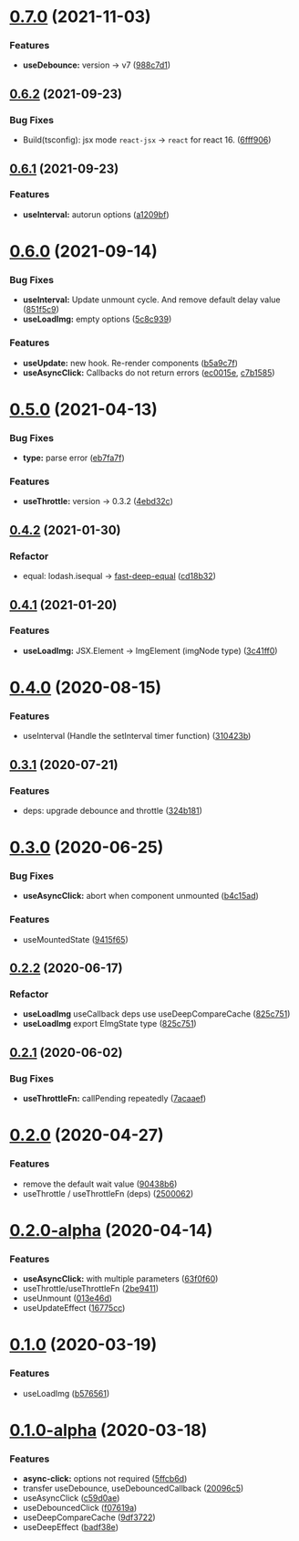 # [0.7.0](https://github.com/react-cmpt/hooks/compare/v0.6.2...v0.7.0) (2021-11-03)


### Features

* **useDebounce:** version -> v7 ([988c7d1](https://github.com/react-cmpt/hooks/commit/988c7d1fc44a277fba783b61d9ec6d723f8aff39))



## [0.6.2](https://github.com/react-cmpt/hooks/compare/v0.6.1...v0.6.2) (2021-09-23)


### Bug Fixes

* Build(tsconfig): jsx mode `react-jsx` -> `react` for react 16. ([6fff906](https://github.com/react-cmpt/hooks/commit/6fff9067bc9e68d95a28c220553d66d40961863e))



## [0.6.1](https://github.com/react-cmpt/hooks/compare/v0.6.0...v0.6.1) (2021-09-23)


### Features

* **useInterval:** autorun options ([a1209bf](https://github.com/react-cmpt/hooks/commit/a1209bf44570901df96fcba3cd63e1078ffe66aa))



# [0.6.0](https://github.com/react-cmpt/hooks/compare/v0.5.0...v0.6.0) (2021-09-14)


### Bug Fixes

* **useInterval:** Update unmount cycle. And remove default delay value ([851f5c9](https://github.com/react-cmpt/hooks/commit/851f5c929d346ecd5ba36d9de93a6c605536b4e1))
* **useLoadImg:** empty options ([5c8c939](https://github.com/react-cmpt/hooks/commit/5c8c9394dc9f8695b9b4b4160e98ff20905ed7bd))


### Features

* **useUpdate:** new hook. Re-render components ([b5a9c7f](https://github.com/react-cmpt/hooks/commit/b5a9c7f453979c86235ea38189d38d77017285ff))
* **useAsyncClick:** Callbacks do not return errors ([ec0015e](https://github.com/react-cmpt/hooks/commit/ec0015e32cd7f2e663dc2982cdf1383e5d1e0574), [c7b1585](https://github.com/react-cmpt/hooks/commit/c7b1585f6a606c97a850eb1b5949e24862327cf2))



# [0.5.0](https://github.com/react-cmpt/hooks/compare/v0.4.2...v0.5.0) (2021-04-13)


### Bug Fixes

* **type:** parse error ([eb7fa7f](https://github.com/react-cmpt/hooks/commit/eb7fa7f64ceb18d4b1af940d7bce91aa481a7d39))


### Features

* **useThrottle:** version -> 0.3.2 ([4ebd32c](https://github.com/react-cmpt/hooks/commit/4ebd32cc4eef38c2e22ac9a5d4b961ed2c83a2ce))



## [0.4.2](https://github.com/react-cmpt/hooks/compare/v0.4.1...v0.4.2) (2021-01-30)


### Refactor

* equal: lodash.isequal -> [fast-deep-equal](https://github.com/epoberezkin/fast-deep-equal) ([cd18b32](https://github.com/react-cmpt/hooks/commit/cd18b32017c320964b6157756abef805689c0d22))



## [0.4.1](https://github.com/react-cmpt/hooks/compare/v0.4.0...v0.4.1) (2021-01-20)


### Features

* **useLoadImg:** JSX.Element -> ImgElement (imgNode type) ([3c41ff0](https://github.com/react-cmpt/hooks/commit/3c41ff0f70a652c0433848cadafde876ed2409d7))



# [0.4.0](https://github.com/react-cmpt/hooks/compare/v0.3.1...v0.4.0) (2020-08-15)


### Features

* useInterval (Handle the setInterval timer function) ([310423b](https://github.com/react-cmpt/hooks/commit/310423b2a6050cab64b6f699045c38ff8414ee8d))



## [0.3.1](https://github.com/react-cmpt/hooks/compare/v0.3.0...v0.3.1) (2020-07-21)


### Features

* deps: upgrade debounce and throttle ([324b181](https://github.com/react-cmpt/hooks/commit/324b1814074f616143ea75d9c0b4e5b0d79c10be))



# [0.3.0](https://github.com/react-cmpt/hooks/compare/v0.2.2...v0.3.0) (2020-06-25)


### Bug Fixes

* **useAsyncClick:** abort when component unmounted ([b4c15ad](https://github.com/react-cmpt/hooks/commit/b4c15add11cc2f54434bb1470fdeecd0dd3e3b43))


### Features

* useMountedState ([9415f65](https://github.com/react-cmpt/hooks/commit/9415f6597cb7bc3f24b9d723d3a9d4e4ba821b8b))



## [0.2.2](https://github.com/react-cmpt/hooks/compare/v0.2.1...v0.2.2) (2020-06-17)


### Refactor

* **useLoadImg** useCallback deps use useDeepCompareCache ([825c751](https://github.com/react-cmpt/hooks/commit/825c751815c22a657537840cf0b35cc7f49941b1))
* **useLoadImg** export EImgState type ([825c751](https://github.com/react-cmpt/hooks/commit/825c751815c22a657537840cf0b35cc7f49941b1))



## [0.2.1](https://github.com/react-cmpt/hooks/compare/v0.2.0...v0.2.1) (2020-06-02)


### Bug Fixes

* **useThrottleFn:** callPending repeatedly ([7acaaef](https://github.com/react-cmpt/hooks/commit/7acaaef1ed6b0d6e219708fe440e20092d1f9e15))



# [0.2.0](https://github.com/react-cmpt/hooks/compare/0.2.0-alpha...0.2.0) (2020-04-27)


### Features

* remove the default wait value ([90438b6](https://github.com/react-cmpt/hooks/commit/90438b64c7ec1388bb4c556de4d1b7a98372779c))
* useThrottle / useThrottleFn (deps) ([2500062](https://github.com/react-cmpt/hooks/commit/2500062b84a5c751ff3d2e552827f46d1322db7a))



# [0.2.0-alpha](https://github.com/react-cmpt/hooks/compare/0.1.0...0.2.0-alpha) (2020-04-14)


### Features

* **useAsyncClick:** with multiple parameters ([63f0f60](https://github.com/react-cmpt/hooks/commit/63f0f60e6325b9f0adee4f79af2ea339490bb8a8))
* useThrottle/useThrottleFn ([2be9411](https://github.com/react-cmpt/hooks/commit/2be94113370dde5185779d29b479963cf5f96adf))
* useUnmount ([013e46d](https://github.com/react-cmpt/hooks/commit/013e46ddeeb6290499cf8ec230e3b4c5024d2c1f))
* useUpdateEffect ([16775cc](https://github.com/react-cmpt/hooks/commit/16775cc4aa40a9fa2d4c161ae3dad9ca662f0d4d))



# [0.1.0](https://github.com/react-cmpt/hooks/compare/0.1.0-alpha...0.1.0) (2020-03-19)


### Features

* useLoadImg ([b576561](https://github.com/react-cmpt/hooks/commit/b5765613d169034ba67e1cd0ce3c7aa32828e9ce))



# [0.1.0-alpha](https://github.com/react-cmpt/hooks/compare/9df37222e0f0fd3717eab40910232102fc19df38...0.1.0-alpha) (2020-03-18)


### Features

* **async-click:** options not required ([5ffcb6d](https://github.com/react-cmpt/hooks/commit/5ffcb6dbbc011435eb32423a39e7f32461741c23))
* transfer useDebounce, useDebouncedCallback ([20096c5](https://github.com/react-cmpt/hooks/commit/20096c5fca9b02039554d88d634c842719422c13))
* useAsyncClick ([c59d0ae](https://github.com/react-cmpt/hooks/commit/c59d0aefc61cb4f637116e4da0133bed18aa8d9a))
* useDebouncedClick ([f07619a](https://github.com/react-cmpt/hooks/commit/f07619a6b1b8525de14e02bcfe9d24a05e81030b))
* useDeepCompareCache ([9df3722](https://github.com/react-cmpt/hooks/commit/9df37222e0f0fd3717eab40910232102fc19df38))
* useDeepEffect ([badf38e](https://github.com/react-cmpt/hooks/commit/badf38e57829f6701d87dfe9d56f5adf10b5f34c))



